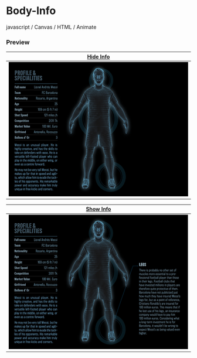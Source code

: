 # Body-Info
javascript / Canvas / HTML / Animate

### Preview

| [Hide Info](https://github.com/LeQuangKG/Body-Info) |
|:---:|
| <a href=""><img width=512 src="layout/layout1.png" alt="layout"></a> |

| [Show Info](https://github.com/LeQuangKG/Body-Info) |
|:---:|
| <a href=""><img width=512 src="layout/layout2.png" alt="layout"></a> |
